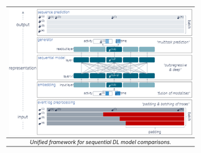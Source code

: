 | ![framework](docs/framework.png) | 
|:--:| 
| *Unified framework for sequential DL model comparisons.* |